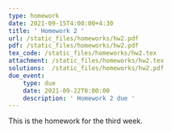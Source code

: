 ```yaml
---
type: homework
date: 2021-09-15T4:00:00+4:30
title: ' Homework 2 '
url: /static_files/homeworks/hw2.pdf
pdf: /static_files/homeworks/hw2.pdf
tex_code: /static_files/homeworks/hw2.tex
attachment: /static_files/homeworks/hw2.tex
solutions:  /static_files/homeworks/hw2.pdf
due_event: 
    type: due
    date: 2021-09-22T0:00:00
    description: ' Homework 2 due '
---
```

This is the homework for the third week.